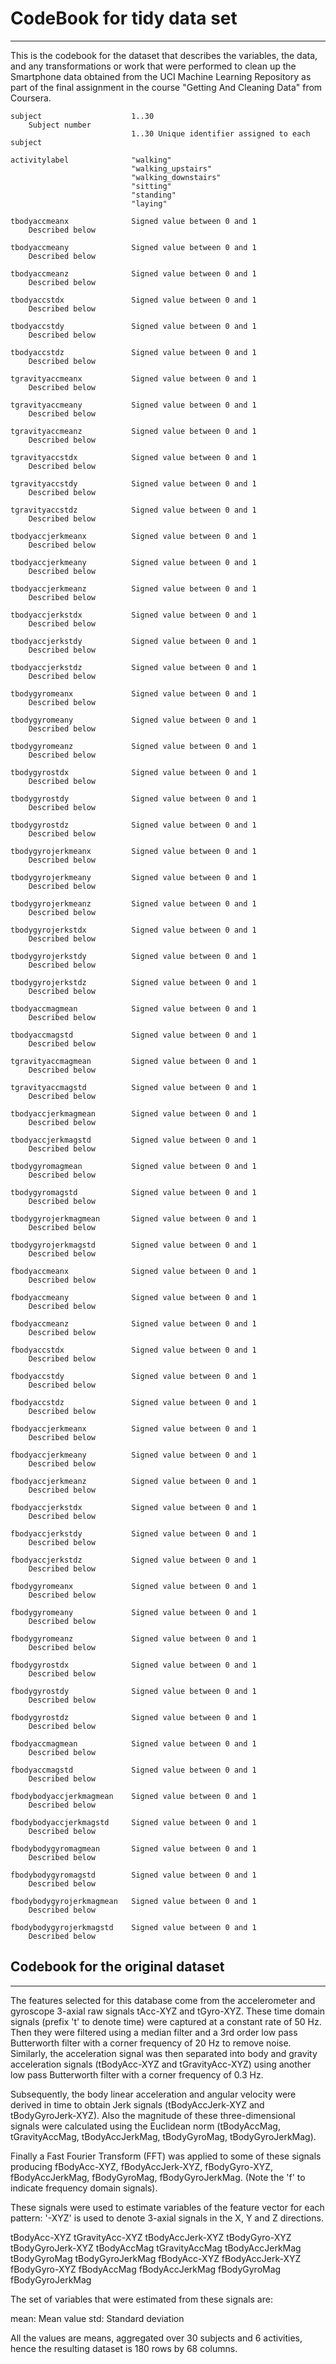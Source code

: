 # CodeBook for tidy data set
----------------------------
This is the codebook for the dataset that describes the variables, the data, and any transformations or work that were performed to clean up the Smartphone data obtained from the UCI Machine Learning Repository as part of the final assignment in the course "Getting And Cleaning Data" from Coursera.

````
subject                    1..30
    Subject number
                           1..30 Unique identifier assigned to each subject

activitylabel              "walking"
                           "walking_upstairs"
                           "walking_downstairs"
                           "sitting"
                           "standing"
                           "laying"

tbodyaccmeanx              Signed value between 0 and 1
    Described below

tbodyaccmeany              Signed value between 0 and 1
    Described below

tbodyaccmeanz              Signed value between 0 and 1
    Described below

tbodyaccstdx               Signed value between 0 and 1
    Described below

tbodyaccstdy               Signed value between 0 and 1
    Described below

tbodyaccstdz               Signed value between 0 and 1
    Described below

tgravityaccmeanx           Signed value between 0 and 1
    Described below

tgravityaccmeany           Signed value between 0 and 1
    Described below

tgravityaccmeanz           Signed value between 0 and 1
    Described below

tgravityaccstdx            Signed value between 0 and 1
    Described below

tgravityaccstdy            Signed value between 0 and 1
    Described below

tgravityaccstdz            Signed value between 0 and 1
    Described below

tbodyaccjerkmeanx          Signed value between 0 and 1
    Described below

tbodyaccjerkmeany          Signed value between 0 and 1
    Described below

tbodyaccjerkmeanz          Signed value between 0 and 1
    Described below

tbodyaccjerkstdx           Signed value between 0 and 1
    Described below

tbodyaccjerkstdy           Signed value between 0 and 1
    Described below

tbodyaccjerkstdz           Signed value between 0 and 1
    Described below

tbodygyromeanx             Signed value between 0 and 1
    Described below

tbodygyromeany             Signed value between 0 and 1
    Described below

tbodygyromeanz             Signed value between 0 and 1
    Described below

tbodygyrostdx              Signed value between 0 and 1
    Described below

tbodygyrostdy              Signed value between 0 and 1
    Described below

tbodygyrostdz              Signed value between 0 and 1
    Described below

tbodygyrojerkmeanx         Signed value between 0 and 1
    Described below

tbodygyrojerkmeany         Signed value between 0 and 1
    Described below

tbodygyrojerkmeanz         Signed value between 0 and 1
    Described below

tbodygyrojerkstdx          Signed value between 0 and 1
    Described below

tbodygyrojerkstdy          Signed value between 0 and 1
    Described below

tbodygyrojerkstdz          Signed value between 0 and 1
    Described below

tbodyaccmagmean            Signed value between 0 and 1
    Described below

tbodyaccmagstd             Signed value between 0 and 1
    Described below

tgravityaccmagmean         Signed value between 0 and 1
    Described below

tgravityaccmagstd          Signed value between 0 and 1
    Described below

tbodyaccjerkmagmean        Signed value between 0 and 1
    Described below

tbodyaccjerkmagstd         Signed value between 0 and 1
    Described below

tbodygyromagmean           Signed value between 0 and 1
    Described below

tbodygyromagstd            Signed value between 0 and 1
    Described below

tbodygyrojerkmagmean       Signed value between 0 and 1
    Described below

tbodygyrojerkmagstd        Signed value between 0 and 1
    Described below

fbodyaccmeanx              Signed value between 0 and 1
    Described below

fbodyaccmeany              Signed value between 0 and 1
    Described below

fbodyaccmeanz              Signed value between 0 and 1
    Described below

fbodyaccstdx               Signed value between 0 and 1
    Described below

fbodyaccstdy               Signed value between 0 and 1
    Described below

fbodyaccstdz               Signed value between 0 and 1
    Described below

fbodyaccjerkmeanx          Signed value between 0 and 1
    Described below

fbodyaccjerkmeany          Signed value between 0 and 1
    Described below

fbodyaccjerkmeanz          Signed value between 0 and 1
    Described below

fbodyaccjerkstdx           Signed value between 0 and 1
    Described below

fbodyaccjerkstdy           Signed value between 0 and 1
    Described below

fbodyaccjerkstdz           Signed value between 0 and 1
    Described below

fbodygyromeanx             Signed value between 0 and 1
    Described below

fbodygyromeany             Signed value between 0 and 1
    Described below

fbodygyromeanz             Signed value between 0 and 1
    Described below

fbodygyrostdx              Signed value between 0 and 1
    Described below

fbodygyrostdy              Signed value between 0 and 1
    Described below

fbodygyrostdz              Signed value between 0 and 1
    Described below

fbodyaccmagmean            Signed value between 0 and 1
    Described below

fbodyaccmagstd             Signed value between 0 and 1
    Described below

fbodybodyaccjerkmagmean    Signed value between 0 and 1
    Described below

fbodybodyaccjerkmagstd     Signed value between 0 and 1
    Described below

fbodybodygyromagmean       Signed value between 0 and 1
    Described below

fbodybodygyromagstd        Signed value between 0 and 1
    Described below

fbodybodygyrojerkmagmean   Signed value between 0 and 1
    Described below

fbodybodygyrojerkmagstd    Signed value between 0 and 1
    Described below
````

## Codebook for the original dataset
------------------------------------
The features selected for this database come from the accelerometer and gyroscope 3-axial raw signals tAcc-XYZ and tGyro-XYZ. These time domain signals (prefix 't' to denote time) were captured at a constant rate of 50 Hz. Then they were filtered using a median filter and a 3rd order low pass Butterworth filter with a corner frequency of 20 Hz to remove noise. Similarly, the acceleration signal was then separated into body and gravity acceleration signals (tBodyAcc-XYZ and tGravityAcc-XYZ) using another low pass Butterworth filter with a corner frequency of 0.3 Hz. 

Subsequently, the body linear acceleration and angular velocity were derived in time to obtain Jerk signals (tBodyAccJerk-XYZ and tBodyGyroJerk-XYZ). Also the magnitude of these three-dimensional signals were calculated using the Euclidean norm (tBodyAccMag, tGravityAccMag, tBodyAccJerkMag, tBodyGyroMag, tBodyGyroJerkMag). 

Finally a Fast Fourier Transform (FFT) was applied to some of these signals producing fBodyAcc-XYZ, fBodyAccJerk-XYZ, fBodyGyro-XYZ, fBodyAccJerkMag, fBodyGyroMag, fBodyGyroJerkMag. (Note the 'f' to indicate frequency domain signals). 

These signals were used to estimate variables of the feature vector for each pattern: 
'-XYZ' is used to denote 3-axial signals in the X, Y and Z directions.

tBodyAcc-XYZ
tGravityAcc-XYZ
tBodyAccJerk-XYZ
tBodyGyro-XYZ
tBodyGyroJerk-XYZ
tBodyAccMag
tGravityAccMag
tBodyAccJerkMag
tBodyGyroMag
tBodyGyroJerkMag
fBodyAcc-XYZ
fBodyAccJerk-XYZ
fBodyGyro-XYZ
fBodyAccMag
fBodyAccJerkMag
fBodyGyroMag
fBodyGyroJerkMag

The set of variables that were estimated from these signals are: 

mean: Mean value
std:  Standard deviation

All the values are means, aggregated over 30 subjects and 6 activities, hence the resulting dataset is 180 rows by 68 columns.
